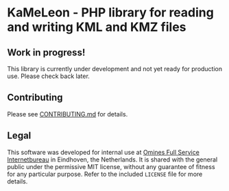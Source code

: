 # KaMeLeon - PHP library for reading and writing KML and KMZ files

## Work in progress!

This library is currently under development and not yet ready for production use. Please check back later.

## Contributing

Please see [CONTRIBUTING.md](https://github.com/omines/kameleon/blob/master/.github/CONTRIBUTING.md) for details.

## Legal

This software was developed for internal use at [Omines Full Service Internetbureau](https://www.omines.nl/)
in Eindhoven, the Netherlands. It is shared with the general public under the permissive MIT license, without
any guarantee of fitness for any particular purpose. Refer to the included `LICENSE` file for more details.